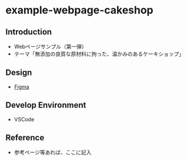 # example-webpage-cakeshop

## Introduction
- Webページサンプル（第一弾）
- テーマ「無添加の良質な原材料に拘った、温かみのあるケーキショップ」

## Design
- [Figma](https://www.figma.com/file/KbRjeRN2SKmz8y5yCQNqIT/example-webpage-cakeshop?node-id=0%3A1&t=rBzHaT0uBekZ9WSM-1)

## Develop Environment
- VSCode

## Reference
- 参考ページ等あれば、ここに記入